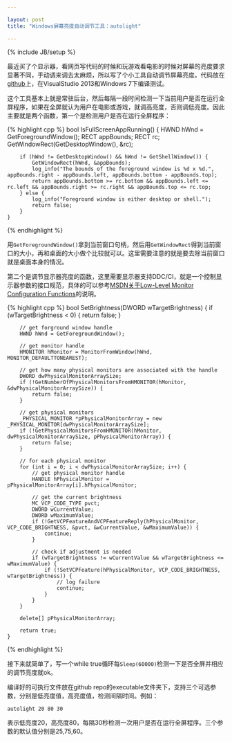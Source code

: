 ```yaml
---

layout: post
title: "Windows屏幕亮度自动调节工具：autolight"

---
```


{% include JB/setup %}

最近买了个显示器，看网页写代码的时候和玩游戏看电影的时候对屏幕的亮度要求显著不同，手动调来调去太麻烦，所以写了个小工具自动调节屏幕亮度。代码放在[github](https://github.com/eirikrwu/autolight)上，在VisualStudio 2013和Windows 7下编译测试。

<!--more-->

这个工具基本上就是常驻后台，然后每隔一段时间检测一下当前用户是否在运行全屏程序，如果在全屏就认为用户在电影或游戏，就调高亮度，否则调低亮度。因此主要就是两个函数，第一个是检测用户是否在运行全屏程序：

{% highlight cpp %}
	bool IsFullScreenAppRunning() {
		HWND hWnd = GetForegroundWindow();
		RECT appBounds;
		RECT rc;
		GetWindowRect(GetDesktopWindow(), &rc);

		if (hWnd != GetDesktopWindow() && hWnd != GetShellWindow()) {
			GetWindowRect(hWnd, &appBounds);
			log_info("The bounds of the foreground window is %d x %d.", appBounds.right - appBounds.left, appBounds.bottom - appBounds.top);
			return appBounds.bottom >= rc.bottom && appBounds.left <= rc.left && appBounds.right >= rc.right && appBounds.top <= rc.top;
		} else {
			log_info("Foreground window is either desktop or shell.");
			return false;
		}
	}
{% endhighlight %}

用`GetForegroundWindow()`拿到当前窗口句柄，然后用`GetWindowRect`得到当前窗口的大小，再和桌面的大小做个比较就可以。这里需要注意的就是要去除当前窗口就是桌面本身的情况。

第二个是调节显示器亮度的函数，这里需要显示器支持DDC/CI，就是一个控制显示器参数的接口规范，具体的可以参考[MSDN关于Low-Level Monitor Configuration Functions][1]的说明。

{% highlight cpp %}
	bool SetBrightness(DWORD wTargetBrightness) {
		if (wTargetBrightness < 0) {
			return false;
		}

		// get forground window handle
		HWND hWnd = GetForegroundWindow();

		// get monitor handle
		HMONITOR hMonitor = MonitorFromWindow(hWnd, MONITOR_DEFAULTTONEAREST);

		// get how many physical monitors are associated with the handle
		DWORD dwPhysicalMonitorArraySize;
		if (!GetNumberOfPhysicalMonitorsFromHMONITOR(hMonitor, &dwPhysicalMonitorArraySize)) {
			return false;
		}

		// get physical monitors
		_PHYSICAL_MONITOR *pPhysicalMonitorArray = new _PHYSICAL_MONITOR[dwPhysicalMonitorArraySize];
		if (!GetPhysicalMonitorsFromHMONITOR(hMonitor, dwPhysicalMonitorArraySize, pPhysicalMonitorArray)) {
			return false;
		}

		// for each physical monitor
		for (int i = 0; i < dwPhysicalMonitorArraySize; i++) {
			// get physical monitor handle
			HANDLE hPhysicalMonitor = pPhysicalMonitorArray[i].hPhysicalMonitor;

			// get the current brightness
			MC_VCP_CODE_TYPE pvct;
			DWORD wCurrentValue;
			DWORD wMaximumValue;
			if (!GetVCPFeatureAndVCPFeatureReply(hPhysicalMonitor, VCP_CODE_BRIGHTNESS, &pvct, &wCurrentValue, &wMaximumValue)) {
				continue;
			}

			// check if adjustment is needed
			if (wTargetBrightness != wCurrentValue && wTargetBrightness <= wMaximumValue) {
				if (!SetVCPFeature(hPhysicalMonitor, VCP_CODE_BRIGHTNESS, wTargetBrightness)) {
					// log failure
					continue;
				}
			}
		}

		delete[] pPhysicalMonitorArray;

		return true;
	}
{% endhighlight %}

接下来就简单了，写一个while true循环每`Sleep(60000)`检测一下是否全屏并相应的调节亮度就ok。

编译好的可执行文件放在github repo的executable文件夹下，支持三个可选参数，分别是低亮度值，高亮度值，检测间隔时间。例如：

	autolight 20 80 30

表示低亮度20，高亮度80，每隔30秒检测一次用户是否在运行全屏程序。三个参数的默认值分别是25,75,60。

[1]: http://msdn.microsoft.com/en-us/library/dd692982(v=vs.85).aspx